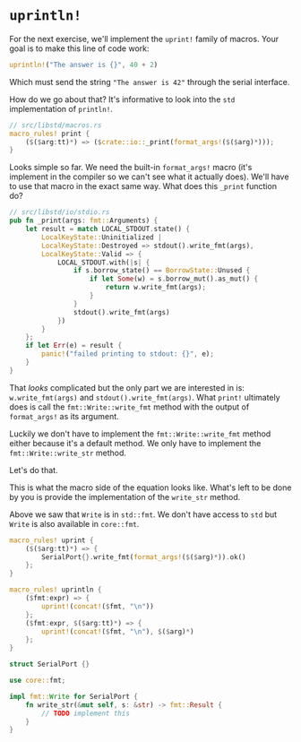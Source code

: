 # `uprintln!`

For the next exercise, we'll implement the `uprint!` family of macros. Your goal
is to make this line of code work:

``` rust
uprintln!("The answer is {}", 40 + 2)
```

Which must send the string `"The answer is 42"` through the serial interface.

How do we go about that? It's informative to look into the `std` implementation
of `println!`.

``` rust
// src/libstd/macros.rs
macro_rules! print {
    ($($arg:tt)*) => ($crate::io::_print(format_args!($($arg)*)));
}
```

Looks simple so far. We need the built-in `format_args!` macro (it's implement
in the compiler so we can't see what it actually does). We'll have to use that
macro in the exact same way. What does this `_print` function do?

``` rust
// src/libstd/io/stdio.rs
pub fn _print(args: fmt::Arguments) {
    let result = match LOCAL_STDOUT.state() {
        LocalKeyState::Uninitialized |
        LocalKeyState::Destroyed => stdout().write_fmt(args),
        LocalKeyState::Valid => {
            LOCAL_STDOUT.with(|s| {
                if s.borrow_state() == BorrowState::Unused {
                    if let Some(w) = s.borrow_mut().as_mut() {
                        return w.write_fmt(args);
                    }
                }
                stdout().write_fmt(args)
            })
        }
    };
    if let Err(e) = result {
        panic!("failed printing to stdout: {}", e);
    }
}
```

That *looks* complicated but the only part we are interested in is:
`w.write_fmt(args)` and `stdout().write_fmt(args)`. What `print!` ultimately
does is call the `fmt::Write::write_fmt` method with the output of
`format_args!` as its argument.

Luckily we don't have to implement the `fmt::Write::write_fmt` method either
because it's a default method. We only have to implement the
`fmt::Write::write_str` method.

Let's do that.

This is what the macro side of the equation looks like. What's left to be done
by you is provide the implementation of the `write_str` method.

Above we saw that `Write` is in `std::fmt`. We don't have access to `std` but
`Write` is also available in `core::fmt`.

``` rust
macro_rules! uprint {
    ($($arg:tt)*) => {
        SerialPort{}.write_fmt(format_args!($($arg)*)).ok()
    };
}

macro_rules! uprintln {
    ($fmt:expr) => {
        uprint!(concat!($fmt, "\n"))
    };
    ($fmt:expr, $($arg:tt)*) => {
        uprint!(concat!($fmt, "\n"), $($arg)*)
    };
}

struct SerialPort {}

use core::fmt;

impl fmt::Write for SerialPort {
    fn write_str(&mut self, s: &str) -> fmt::Result {
        // TODO implement this
    }
}
```
